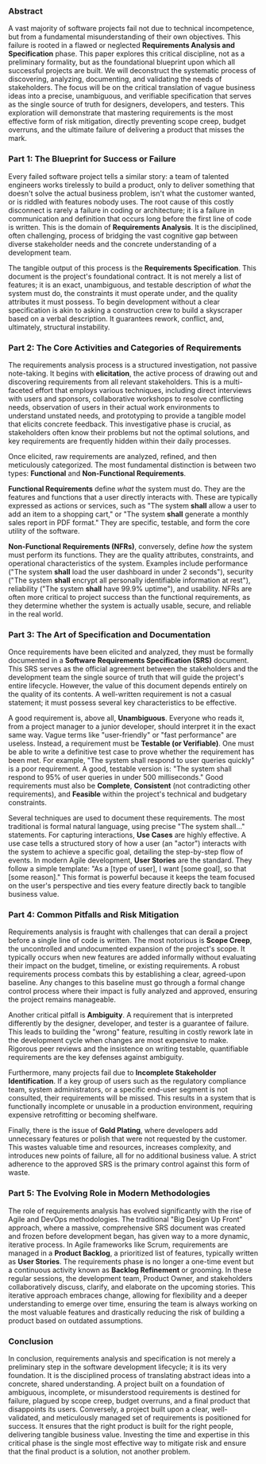 ### **Abstract**

A vast majority of software projects fail not due to technical incompetence, but from a fundamental misunderstanding of their own objectives. This failure is rooted in a flawed or neglected **Requirements Analysis and Specification** phase. This paper explores this critical discipline, not as a preliminary formality, but as the foundational blueprint upon which all successful projects are built. We will deconstruct the systematic process of discovering, analyzing, documenting, and validating the needs of stakeholders. The focus will be on the critical translation of vague business ideas into a precise, unambiguous, and verifiable specification that serves as the single source of truth for designers, developers, and testers. This exploration will demonstrate that mastering requirements is the most effective form of risk mitigation, directly preventing scope creep, budget overruns, and the ultimate failure of delivering a product that misses the mark.

### **Part 1: The Blueprint for Success or Failure**

Every failed software project tells a similar story: a team of talented engineers works tirelessly to build a product, only to deliver something that doesn't solve the actual business problem, isn't what the customer wanted, or is riddled with features nobody uses. The root cause of this costly disconnect is rarely a failure in coding or architecture; it is a failure in communication and definition that occurs long before the first line of code is written. This is the domain of **Requirements Analysis**. It is the disciplined, often challenging, process of bridging the vast cognitive gap between diverse stakeholder needs and the concrete understanding of a development team.

The tangible output of this process is the **Requirements Specification**. This document is the project's foundational contract. It is not merely a list of features; it is an exact, unambiguous, and testable description of *what* the system must do, the constraints it must operate under, and the quality attributes it must possess. To begin development without a clear specification is akin to asking a construction crew to build a skyscraper based on a verbal description. It guarantees rework, conflict, and, ultimately, structural instability.

### **Part 2: The Core Activities and Categories of Requirements**

The requirements analysis process is a structured investigation, not passive note-taking. It begins with **elicitation**, the active process of drawing out and discovering requirements from all relevant stakeholders. This is a multi-faceted effort that employs various techniques, including direct interviews with users and sponsors, collaborative workshops to resolve conflicting needs, observation of users in their actual work environments to understand unstated needs, and prototyping to provide a tangible model that elicits concrete feedback. This investigative phase is crucial, as stakeholders often know their problems but not the optimal solutions, and key requirements are frequently hidden within their daily processes.

Once elicited, raw requirements are analyzed, refined, and then meticulously categorized. The most fundamental distinction is between two types: **Functional** and **Non-Functional Requirements**.

**Functional Requirements** define *what* the system must do. They are the features and functions that a user directly interacts with. These are typically expressed as actions or services, such as "The system **shall** allow a user to add an item to a shopping cart," or "The system **shall** generate a monthly sales report in PDF format." They are specific, testable, and form the core utility of the software.

**Non-Functional Requirements (NFRs)**, conversely, define *how* the system must perform its functions. They are the quality attributes, constraints, and operational characteristics of the system. Examples include performance ("The system **shall** load the user dashboard in under 2 seconds"), security ("The system **shall** encrypt all personally identifiable information at rest"), reliability ("The system **shall** have 99.9% uptime"), and usability. NFRs are often more critical to project success than the functional requirements, as they determine whether the system is actually usable, secure, and reliable in the real world.

### **Part 3: The Art of Specification and Documentation**

Once requirements have been elicited and analyzed, they must be formally documented in a **Software Requirements Specification (SRS)** document. This SRS serves as the official agreement between the stakeholders and the development team the single source of truth that will guide the project's entire lifecycle. However, the value of this document depends entirely on the quality of its contents. A well-written requirement is not a casual statement; it must possess several key characteristics to be effective.

A good requirement is, above all, **Unambiguous**. Everyone who reads it, from a project manager to a junior developer, should interpret it in the exact same way. Vague terms like "user-friendly" or "fast performance" are useless. Instead, a requirement must be **Testable (or Verifiable)**. One must be able to write a definitive test case to prove whether the requirement has been met. For example, "The system shall respond to user queries quickly" is a poor requirement. A good, testable version is: "The system shall respond to 95% of user queries in under 500 milliseconds." Good requirements must also be **Complete**, **Consistent** (not contradicting other requirements), and **Feasible** within the project's technical and budgetary constraints.

Several techniques are used to document these requirements. The most traditional is formal natural language, using precise "The system shall..." statements. For capturing interactions, **Use Cases** are highly effective. A use case tells a structured story of how a user (an "actor") interacts with the system to achieve a specific goal, detailing the step-by-step flow of events. In modern Agile development, **User Stories** are the standard. They follow a simple template: "As a [type of user], I want [some goal], so that [some reason]." This format is powerful because it keeps the team focused on the user's perspective and ties every feature directly back to tangible business value.

### **Part 4: Common Pitfalls and Risk Mitigation**

Requirements analysis is fraught with challenges that can derail a project before a single line of code is written. The most notorious is **Scope Creep**, the uncontrolled and undocumented expansion of the project's scope. It typically occurs when new features are added informally without evaluating their impact on the budget, timeline, or existing requirements. A robust requirements process combats this by establishing a clear, agreed-upon baseline. Any changes to this baseline must go through a formal change control process where their impact is fully analyzed and approved, ensuring the project remains manageable.

Another critical pitfall is **Ambiguity**. A requirement that is interpreted differently by the designer, developer, and tester is a guarantee of failure. This leads to building the "wrong" feature, resulting in costly rework late in the development cycle when changes are most expensive to make. Rigorous peer reviews and the insistence on writing testable, quantifiable requirements are the key defenses against ambiguity.

Furthermore, many projects fail due to **Incomplete Stakeholder Identification**. If a key group of users such as the regulatory compliance team, system administrators, or a specific end-user segment is not consulted, their requirements will be missed. This results in a system that is functionally incomplete or unusable in a production environment, requiring expensive retrofitting or becoming shelfware.

Finally, there is the issue of **Gold Plating**, where developers add unnecessary features or polish that were not requested by the customer. This wastes valuable time and resources, increases complexity, and introduces new points of failure, all for no additional business value. A strict adherence to the approved SRS is the primary control against this form of waste.

### **Part 5: The Evolving Role in Modern Methodologies**

The role of requirements analysis has evolved significantly with the rise of Agile and DevOps methodologies. The traditional "Big Design Up Front" approach, where a massive, comprehensive SRS document was created and frozen before development began, has given way to a more dynamic, iterative process. In Agile frameworks like Scrum, requirements are managed in a **Product Backlog**, a prioritized list of features, typically written as **User Stories**. The requirements phase is no longer a one-time event but a continuous activity known as **Backlog Refinement** or grooming. In these regular sessions, the development team, Product Owner, and stakeholders collaboratively discuss, clarify, and elaborate on the upcoming stories. This iterative approach embraces change, allowing for flexibility and a deeper understanding to emerge over time, ensuring the team is always working on the most valuable features and drastically reducing the risk of building a product based on outdated assumptions.

### **Conclusion**

In conclusion, requirements analysis and specification is not merely a preliminary step in the software development lifecycle; it is its very foundation. It is the disciplined process of translating abstract ideas into a concrete, shared understanding. A project built on a foundation of ambiguous, incomplete, or misunderstood requirements is destined for failure, plagued by scope creep, budget overruns, and a final product that disappoints its users. Conversely, a project built upon a clear, well-validated, and meticulously managed set of requirements is positioned for success. It ensures that the right product is built for the right people, delivering tangible business value. Investing the time and expertise in this critical phase is the single most effective way to mitigate risk and ensure that the final product is a solution, not another problem.